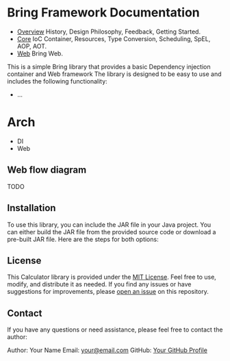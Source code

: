 # Bring Framework Documentation

- [Overview](Overview.md)  History, Design Philosophy, Feedback, Getting Started.
- [Core](Core.md)  IoC Container, Resources, Type Conversion, Scheduling, SpEL, AOP, AOT.
- [Web](Web.md)  Bring Web.


This is a simple Bring library that provides a basic Dependency injection container and Web framework
The library is designed to be easy to use and includes the following functionality:

- ...

# Arch 
 - DI 
 - Web


## Web flow diagram

TODO

## Installation

To use this library, you can include the JAR file in your Java project. You can either build the JAR file from the provided source code or download a pre-built JAR file. Here are the steps for both options:


## License

This Calculator library is provided under the [MIT License](LICENSE). Feel free to use, modify, and distribute it as needed. If you find any issues or have suggestions for improvements, please [open an issue](link-to-issues) on this repository.

## Contact

If you have any questions or need assistance, please feel free to contact the author:

Author: Your Name
Email: your@email.com
GitHub: [Your GitHub Profile](link-to-your-github)
